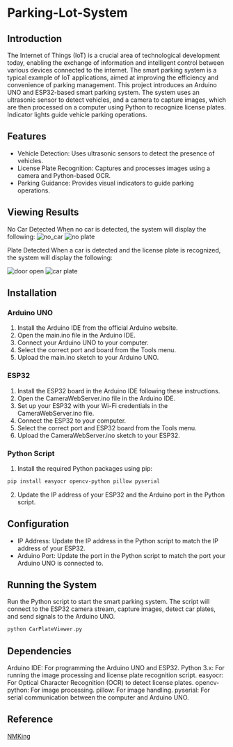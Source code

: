 # Parking-Lot-System

## Introduction
The Internet of Things (IoT) is a crucial area of technological development today, enabling the exchange of information and intelligent control between various devices connected to the internet. The smart parking system is a typical example of IoT applications, aimed at improving the efficiency and convenience of parking management. This project introduces an Arduino UNO and ESP32-based smart parking system. The system uses an ultrasonic sensor to detect vehicles, and a camera to capture images, which are then processed on a computer using Python to recognize license plates. Indicator lights guide vehicle parking operations.

## Features
- Vehicle Detection: Uses ultrasonic sensors to detect the presence of vehicles.
- License Plate Recognition: Captures and processes images using a camera and Python-based OCR.
- Parking Guidance: Provides visual indicators to guide parking operations.

## Viewing Results
No Car Detected
When no car is detected, the system will display the following:
![no_car](https://github.com/nighteraser/Parking-Lot-System/assets/110598750/d51cef3c-73d3-43f7-9489-bbb2086fbfc9)
![no plate](https://github.com/nighteraser/Parking-Lot-System/assets/110598750/bb94d742-8390-4c59-8837-c899facc8617)


Plate Detected
When a car is detected and the license plate is recognized, the system will display the following:

![door open](https://github.com/nighteraser/Parking-Lot-System/assets/110598750/c62e244a-a5e5-4900-bdac-e1ef03825a1d)
![car plate](https://github.com/nighteraser/Parking-Lot-System/assets/110598750/ace70d05-6e89-475e-a7c7-a308be83a008)





## Installation
### Arduino UNO
1. Install the Arduino IDE from the official Arduino website.
2. Open the main.ino file in the Arduino IDE.
3. Connect your Arduino UNO to your computer.
4. Select the correct port and board from the Tools menu.
5. Upload the main.ino sketch to your Arduino UNO.
### ESP32
1. Install the ESP32 board in the Arduino IDE following these instructions.
2. Open the CameraWebServer.ino file in the Arduino IDE.
3. Set up your ESP32 with your Wi-Fi credentials in the CameraWebServer.ino file.
4. Connect the ESP32 to your computer.
5. Select the correct port and ESP32 board from the Tools menu.
6. Upload the CameraWebServer.ino sketch to your ESP32.
### Python Script
1. Install the required Python packages using pip:
``` sh
pip install easyocr opencv-python pillow pyserial
```
2. Update the IP address of your ESP32 and the Arduino port in the Python script.

## Configuration
- IP Address: Update the IP address in the Python script to match the IP address of your ESP32.
- Arduino Port: Update the port in the Python script to match the port your Arduino UNO is connected to.
## Running the System
Run the Python script to start the smart parking system. The script will connect to the ESP32 camera stream, capture images, detect car plates, and send signals to the Arduino UNO.
``` sh
python CarPlateViewer.py
```
## Dependencies
Arduino IDE: For programming the Arduino UNO and ESP32.
Python 3.x: For running the image processing and license plate recognition script.
easyocr: For Optical Character Recognition (OCR) to detect license plates.
opencv-python: For image processing.
pillow: For image handling.
pyserial: For serial communication between the computer and Arduino UNO.

## Reference
[NMKing](https://www.nmking.io/index.php/2024/01/09/1369/)
